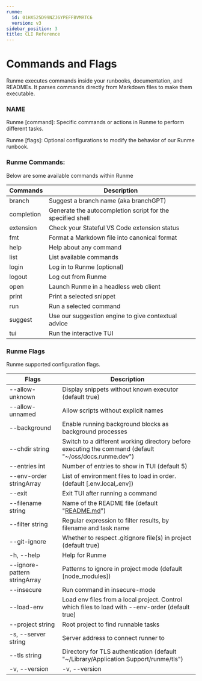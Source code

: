 ```yaml
---
runme:
  id: 01HX525D99NZJ6YPEFFBVMRTC6
  version: v3
sidebar_position: 3
title: CLI Reference
---
```


# Commands and Flags

Runme executes commands inside your runbooks, documentation, and READMEs. It parses commands directly from Markdown files to make them executable.

### NAME

Runme [command]: Specific commands or actions in Runme to perform different tasks.

Runme [flags]: Optional configurations to modify the behavior of our Runme runbook.

### Runme Commands:

Below are some available commands within Runme

| Commands   | Description                                                |
| ---------- | ---------------------------------------------------------- |
| branch     | Suggest a branch name (aka branchGPT)                      |
| completion | Generate the autocompletion script for the specified shell |
| extension  | Check your Stateful VS Code extension status               |
| fmt        | Format a Markdown file into canonical format               |
| help       | Help about any command                                     |
| list       | List available commands                                    |
| login      | Log in to Runme (optional)                                 |
| logout     | Log out from Runme                                         |
| open       | Launch Runme in a headless web client                      |
| print      | Print a selected snippet                                   |
| run        | Run a selected command                                     |
| suggest    | Use our suggestion engine to give contextual advice        |
| tui        | Run the interactive TUI                                    |

### Runme Flags

Runme supported configuration flags.

| Flags                        | Description                                                                                           |
| ---------------------------- | ----------------------------------------------------------------------------------------------------- |
| --allow-unknown              | Display snippets without known executor (default true)                                                |
| --allow-unnamed              | Allow scripts without explicit names                                                                  |
| --background                 | Enable running background blocks as background processes                                              |
| --chdir string               | Switch to a different working directory before executing the command (default "~/oss/docs.runme.dev") |
| --entries int                | Number of entries to show in TUI (default 5)                                                          |
| --env-order stringArray      | List of environment files to load in order. (default [.env.local,.env])                               |
| --exit                       | Exit TUI after running a command                                                                      |
| --filename string            | Name of the README file (default "[README.md](http://readme.md/)")                                    |
| --filter string              | Regular expression to filter results, by filename and task name                                       |
| --git-ignore                 | Whether to respect .gitignore file(s) in project (default true)                                       |
| -h, --help                   | Help for Runme                                                                                        |
| --ignore-pattern stringArray | Patterns to ignore in project mode (default [node_modules])                                           |
| --insecure                   | Run command in insecure-mode                                                                          |
| --load-env                   | Load env files from a local project. Control which files to load with --env-order (default true)      |
| --project string             | Root project to find runnable tasks                                                                   |
| -s, --server string          | Server address to connect runner to                                                                   |
| --tls string                 | Directory for TLS authentication (default "~/Library/Application Support/runme/tls")                  |
| -v, --version                | -v, --version                                                                                         |
